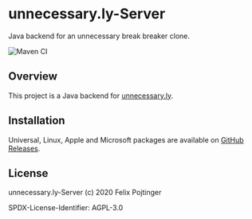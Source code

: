 # unnecessary.ly-Server

Java backend for an unnecessary break breaker clone.

![Maven CI](https://github.com/coffeecodecontribute/unnecessary.ly-backend-java/workflows/Maven%20CI/badge.svg)

## Overview

This project is a Java backend for [unnecessary.ly](https://pojntfx.github.io/jtodo-frontend-javafx/).

## Installation

Universal, Linux, Apple and Microsoft packages are available on [GitHub Releases](https://github.com/coffeecodecontribute/unnecessary.ly-backend-java/releases).

## License

unnecessary.ly-Server (c) 2020 Felix Pojtinger

SPDX-License-Identifier: AGPL-3.0
